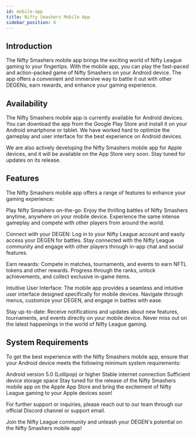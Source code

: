 ```yaml
---
id: mobile-app
title: Nifty Smashers Mobile App
sidebar_position: 6
---
```


## Introduction

The Nifty Smashers mobile app brings the exciting world of Nifty League gaming to your fingertips. With the mobile app, you can play the fast-paced and action-packed game of Nifty Smashers on your Android device. The app offers a convenient and immersive way to battle it out with other DEGENs, earn rewards, and enhance your gaming experience.


## Availability
The Nifty Smashers mobile app is currently available for Android devices. You can download the app from the Google Play Store and install it on your Android smartphone or tablet. We have worked hard to optimize the gameplay and user interface for the best experience on Android devices.

We are also actively developing the Nifty Smashers mobile app for Apple devices, and it will be available on the App Store very soon. Stay tuned for updates on its release.

## Features

The Nifty Smashers mobile app offers a range of features to enhance your gaming experience:

Play Nifty Smashers on-the-go: Enjoy the thrilling battles of Nifty Smashers anytime, anywhere on your mobile device. Experience the same intense gameplay and compete with other players from around the world.

Connect with your DEGEN: Log in to your Nifty League account and easily access your DEGEN for battles. Stay connected with the Nifty League community and engage with other players through in-app chat and social features.

Earn rewards: Compete in matches, tournaments, and events to earn NFTL tokens and other rewards. Progress through the ranks, unlock achievements, and collect exclusive in-game items.

Intuitive User Interface: The mobile app provides a seamless and intuitive user interface designed specifically for mobile devices. Navigate through menus, customize your DEGEN, and engage in battles with ease.

Stay up-to-date: Receive notifications and updates about new features, tournaments, and events directly on your mobile device. Never miss out on the latest happenings in the world of Nifty League gaming.

## System Requirements

To get the best experience with the Nifty Smashers mobile app, ensure that your Android device meets the following minimum system requirements:

Android version 5.0 (Lollipop) or higher
Stable internet connection
Sufficient device storage space
Stay tuned for the release of the Nifty Smashers mobile app on the Apple App Store and bring the excitement of Nifty League gaming to your Apple devices soon!

For further support or inquiries, please reach out to our team through our official Discord channel or support email.

Join the Nifty League community and unleash your DEGEN's potential on the Nifty Smashers mobile app!

